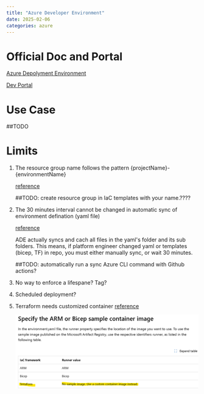 ```yaml
---
title: "Azure Developer Environment"
date: 2025-02-06
categories: azure
---
```


# Official Doc and Portal
[Azure Depolyment Environment](https://learn.microsoft.com/en-us/azure/deployment-environments/)

[Dev Portal](https://devportal.microsoft.com/)

# Use Case

##TODO

# Limits
1.  The resource group name follows the pattern {projectName}-           {environmentName} 

    [reference](https://learn.microsoft.com/en-us/azure/deployment-environments/quickstart-create-access-environments?tabs=no-existing-environments#:~:text=The%20resource%20group%20name%20follows%20the%20pattern%20%7BprojectName%7D%2D%7BenvironmentName%7D)

    ##TODO: create resource group in IaC templates with your name.????

2. The 30 minutes interval cannot be changed in automatic sync of environment defination (yaml file) 

    [reference](https://learn.microsoft.com/en-us/azure/deployment-environments/best-practice-catalog-structure#update--environment-definitions-and-sync-changes)

    ADE actually syncs and cach all files in the yaml's folder and its sub folders. This means, if platform engineer changed yaml or templates (bicep, TF) in repo, you must either manually sync, or wait 30 minutes.

    ##TODO: automatically run a sync Azure CLI command with Github actions?

3.  No way to enforce a lifespane? Tag?

4.  Scheduled deployment?

5.  Terraform needs customized container 
    [reference](https://learn.microsoft.com/en-us/azure/deployment-environments/configure-environment-definition#:~:text=ADE%20supports%20custom%20container%20images%20for%20environment%20deployments%2C%20which%20can%20help%20deploy%20IaC%20frameworks%20such%20as%20Pulumi%20and%20Terraform.)

    ![image](/assets/tf_custom_container.jpg) 


